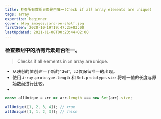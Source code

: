 ```yaml
---
title: 检查所有数组元素是否唯一(Check if all array elements are unique)
tags: array
expertise: beginner
cover: blog_images/jars-on-shelf.jpg
firstSeen: 2020-10-19T19:47:26+03:00
lastUpdated: 2021-01-08T00:23:44+02:00
---
```


### 检查数组中的所有元素是否唯一。
> Checks if all elements in an array are unique.

- 从映射的值创建一个新的“Set”，以仅保留唯一的出现。
- 使用 `Array.prototype.length` 和 `Set.prototype.size` 将唯一值的长度与原始数组进行比较。
-
```js
const allUnique = arr => arr.length === new Set(arr).size;
```

```js
allUnique([1, 2, 3, 4]); // true
allUnique([1, 1, 2, 3]); // false
```
